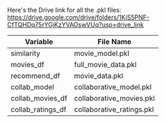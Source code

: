 Here's the Drive link for all the .pkl files:  
https://drive.google.com/drive/folders/1KiS5PNF-CfTQHDq75rYGjKzYVAOswVUq?usp=drive_link  

| Variable            | File Name                  |
| ------------------- | -------------------------- |
| similarity          | movie\_model.pkl           |
| movies\_df          | full\_movie\_data.pkl      |
| recommend\_df       | movie\_data.pkl            |
| collab\_model       | collaborative\_model.pkl   |
| collab\_movies\_df  | collaborative\_movies.pkl  |
| collab\_ratings\_df | collaborative\_ratings.pkl |
 
